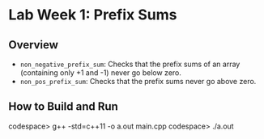 # Lab Week 1: Prefix Sums

## Overview
- `non_negative_prefix_sum`: Checks that the prefix sums of an array (containing only +1 and -1) never go below zero.
- `non_pos_prefix_sum`: Checks that the prefix sums never go above zero.

## How to Build and Run

codespace> g++ -std=c++11 -o a.out main.cpp
codespace> ./a.out
